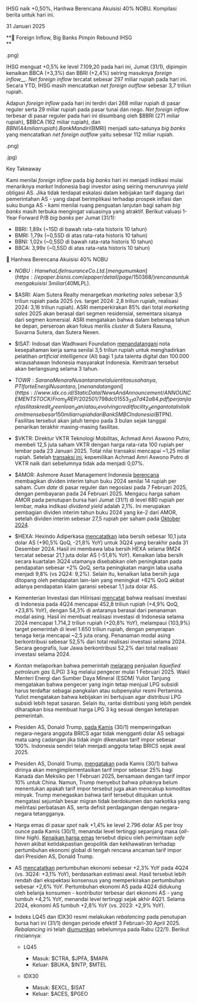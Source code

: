 IHSG naik +0,50%, Hanhwa Berencana Akuisisi 40% NOBU. Kompilasi berita untuk hari ini.

31 Januari 2025

**💸 Foreign Inflow, Big Banks Pimpin Rebound IHSG  
**

.png)

IHSG menguat +0,5% ke level 7.109,20 pada hari ini, Jumat (31/1), dipimpin kenaikan BBCA (+3,3%) dan BBRI (+2,4%) seiring masuknya _foreign inflow\_\_. Net foreign inflow_ tercatat sebesar 297 miliar rupiah pada hari ini. Secara YTD, IHSG masih mencatatkan _net foreign outflow_ sebesar 3,7 triliun rupiah.

Adapun _foreign inflow_ pada hari ini terdiri dari 268 miliar rupiah di pasar reguler serta 29 miliar rupiah pada pasar tunai dan nego. _Net foreign inflow_ terbesar di pasar reguler pada hari ini disumbang oleh $BBRI (271 miliar rupiah), $BBCA (162 miliar rupiah), dan $BBNI (44 miliar rupiah). Bank Mandiri ($BMRI) menjadi satu-satunya _big banks_ yang mencatatkan _net foreign outflow_ yaitu sebesar 112 miliar rupiah.

.png)

.jpg)

Key Takeaway

Kami menilai _foreign inflow_ pada _big banks_ hari ini menjadi indikasi mulai menariknya _market_ Indonesia bagi investor asing seiring menurunnya _yield_ obligasi AS. Jika tidak terdapat eskalasi dalam kebijakan tarif dagang dari pemerintahan AS - yang dapat berimplikasi terhadap prospek inflasi dan suku bunga AS - kami menilai ruang penguatan lanjutan bagi saham _big banks_ masih terbuka mengingat valuasinya yang atraktif. Berikut valuasi 1-Year Forward P/B _big banks_ per Jumat (31/1):

- BBRI: 1,89x (~1SD di bawah rata-rata historis 10 tahun)
- BMRI: 1,79x (~0,5SD di atas rata-rata historis 10 tahun)
- BBNI: 1,02x (~0,5SD di bawah rata-rata historis 10 tahun)
- BBCA: 3,99x (~0,5SD di atas rata-rata historis 10 tahun)

🏦 Hanhwa Berencana Akuisisi 40% NOBU

- $NOBU: Hanwha Life Insurance Co. Ltd. [mengumumkan](https://epaper.bisnis.com/epaper/detail/page/150368/) rencana untuk mengakuisisi ~3 miliar (40%) saham Bank Nationalnobu dengan total transaksi yang belum diumumkan. Saham tersebut akan dibeli dari PT Putera Mulia Indonesia, PT Prima Cakrawala Sentosa, dan Multipolar ($MLPL).
- $ASRI: Alam Sutera Realty menargetkan _marketing sales_ sebesar 3,5 triliun rupiah pada 2025 (vs. target 2024: 2,8 triliun rupiah, realisasi 2024: 3,16 triliun rupiah). ASRI memperkirakan 85% dari total _marketing sales_ 2025 akan berasal dari segmen residensial, sementara sisanya dari segmen komersial. ASRI mengatakan bahwa dalam beberapa tahun ke depan, perseroan akan fokus merilis _cluster_ di Sutera Rasuna, Suvarna Sutera, dan Sutera Nexen.
- $ISAT: Indosat dan Wadhwani Foundation [menandatangani](https://epaper.investor.id/files/2025/01/31/e7542f8848e1c989b6fd53f89e6cd331.html) nota kesepahaman kerja sama senilai 3,5 triliun rupiah untuk menghadirkan pelatihan _artificial intelligence_ (AI) bagi 1 juta talenta digital dan 100.000 wirausahawan Indonesia masyarakat Indonesia. Kemitraan tersebut akan berlangsung selama 3 tahun.
- $TOWR: Sarana Menara Nusantara melalui entitas usahanya, PT Iforte Energi Nusantara, [menandatangani](https://www.idx.co.id/StaticData/NewsAndAnnouncement/ANNOUNCEMENTSTOCK/From_EREP/202501/798dc01553_31a7d42a84.pdf) perjanjian fasilitas kredit _green loan_ dan/atau _revolving credit facility_ dengan total nilai komitmen sebesar 150 miliar rupiah dari Bank SMBC Indonesia ($BTPN). Fasilitas tersebut akan jatuh tempo pada 3 bulan sejak tanggal penarikan terakhir masing-masing fasilitas.
- $VKTR: Direktur VKTR Teknologi Mobilitas, Achmad Amri Aswono Putro, membeli 12,5 juta saham VKTR dengan harga rata-rata 100 rupiah per lembar pada 23 Januari 2025. Total nilai transaksi mencapai ~1,25 miliar rupiah. Setelah [transaksi ini](https://www.idx.co.id/StaticData/NewsAndAnnouncement/ANNOUNCEMENTSTOCK/From_EREP/202501/40f1fd8c8e_3858bc45bb.pdf), kepemilikan Achmad Amri Aswono Putro di VKTR naik dari sebelumnya tidak ada menjadi 0,07%.
- $AMOR: Ashmore Asset Management Indonesia [berencana](https://www.idx.co.id/StaticData/NewsAndAnnouncement/ANNOUNCEMENTSTOCK/From_EREP/202501/dc1f1f9b69_e7431921c5.pdf) membagikan dividen interim tahun buku 2024 senilai 14 rupiah per saham. _Cum date_ di pasar reguler dan negosiasi pada 7 Februari 2025, dengan pembayaran pada 24 Februari 2025. Mengacu harga saham AMOR pada penutupan bursa hari Jumat (31/1) di level 680 rupiah per lembar, maka indikasi _dividend yield_ adalah 2,1%. Ini merupakan pembagian dividen interim tahun buku 2024 yang ke-2 dari AMOR, setelah dividen interim sebesar 27,5 rupiah per saham pada [Oktober 2024](https://www.idx.co.id/StaticData/NewsAndAnnouncement/ANNOUNCEMENTSTOCK/From_EREP/202410/8ba703894f_7e8002ef01.pdf).
- $HEXA: Hexindo Adiperkasa [mencatatkan](https://www.idx.co.id/Portals/0/StaticData/ListedCompanies/Corporate_Actions/New_Info_JSX/Jenis_Informasi/01_Laporan_Keuangan/02_Soft_Copy_Laporan_Keuangan//Laporan%20Keuangan%20Tahun%202024/TW3/HEXA/HEXA_31_12_2024.pdf) [](https://www.idx.co.id/Portals/0/StaticData/ListedCompanies/Corporate_Actions/New_Info_JSX/Jenis_Informasi/01_Laporan_Keuangan/02_Soft_Copy_Laporan_Keuangan//Laporan%20Keuangan%20Tahun%202024/TW3/HEXA/HEXA_31_12_2024.pdf)laba bersih sebesar 10,1 juta dolar AS (+90,5% QoQ, -21,8% YoY) untuk 3Q24 yang berakhir pada 31 Desember 2024. Hasil ini membawa laba bersih HEXA selama 9M24 tercatat sebesar 21,1 juta dolar AS (\-51,8% YoY). Kenaikan laba bersih secara kuartalan 3Q24 utamanya disebabkan oleh peningkatan pada pendapatan sebesar +2% QoQ, serta peningkatan margin laba usaha menjadi 9,8% (vs 2Q24: 9,2%). Selain itu, kenaikan laba bersih juga ditopang oleh pendapatan lain-lain yang meningkat +62% QoQ akibat adanya pendapatan klaim garansi sebesar 1,1 juta dolar AS.

- Kementerian Investasi dan Hilirisasi [mencatat](https://youtu.be/pvWJb_jVgEI) bahwa realisasi investasi di Indonesia pada 4Q24 mencapai 452,8 triliun rupiah (+4,9% QoQ, +23,8% YoY), dengan 54,3% di antaranya berasal dari penanaman modal asing. Hasil ini membuat realisasi investasi di Indonesia selama 2024 mencapai 1.714,2 triliun rupiah (+20,8% YoY), melampaui (103,9%) target pemerintah di level 1.650 triliun rupiah, dengan penyerapan tenaga kerja mencapai ~2,5 juta orang. Penanaman modal asing berkontribusi sebesar 52,5% dari total realisasi investasi selama 2024. Secara geografis, luar Jawa berkontribusi 52,2% dari total realisasi investasi selama 2024.
- _Kontan_ melaporkan bahwa pemerintah [melarang](https://industri.kontan.co.id/news/lpg-3-kg-tak-lagi-dijual-di-pengecer-mulai-1-februari-2025) penjualan _liquefied petroleum gas_ (LPG) 3 kg melalui pengecer mulai 1 Februari 2025. Wakil Menteri Energi dan Sumber Daya Mineral (ESDM) Yuliot Tanjung mengatakan bahwa pengecer yang ingin tetap menjual LPG subsidi harus terdaftar sebagai pangkalan atau subpenyalur resmi Pertamina. Yuliot mengatakan bahwa kebijakan ini bertujuan agar distribusi LPG subsidi lebih tepat sasaran. Selain itu, rantai distribusi yang lebih pendek diharapkan bisa membuat harga LPG 3 kg sesuai dengan ketetapan pemerintah.
- Presiden AS, Donald Trump, [pada Kamis](https://www.reuters.com/markets/currencies/trump-repeats-tariffs-threat-dissuade-brics-nations-replacing-us-dollar-2025-01-31/) (30/1) memperingatkan negara-negara anggota BRICS agar tidak mengganti dolar AS sebagai mata uang cadangan jika tidak ingin dikenakan tarif impor sebesar 100%. Indonesia sendiri telah menjadi anggota tetap BRICS sejak awal 2025.
- Presiden AS, Donald Trump, [mengatakan](https://www.bbc.com/news/articles/ckg0m79gm10o) pada Kamis (30/1) bahwa dirinya akan mengimplementasikan tarif impor sebesar 25% bagi Kanada dan Meksiko per 1 Februari 2025, bersamaan dengan tarif impor 10% untuk China. Namun, Trump menyebut bahwa pihaknya belum menentukan apakah tarif impor tersebut juga akan mencakup komoditas minyak. Trump menegaskan bahwa tarif tersebut ditujukan untuk mengatasi sejumlah besar migran tidak berdokumen dan narkotika yang melintasi perbatasan AS, serta defisit perdagangan dengan negara-negara tetangganya.
- Harga emas di pasar _spot_ naik +1,4% ke level 2.796 dolar AS per troy ounce pada Kamis (30/1), menandai level tertinggi sepanjang masa (_all-time high_). [Kenaikan harga emas](http://naik/) tersebut dipicu oleh permintaan _safe haven_ akibat ketidakpastian geopolitik dan kekhawatiran terhadap pertumbuhan ekonomi global di tengah rencana ancaman tarif impor dari Presiden AS, Donald Trump.
- AS [mencatatkan](https://www.bloomberg.com/news/articles/2025-01-30/us-economy-expands-at-2-3-rate-to-end-2024-on-solid-note) pertumbuhan ekonomi sebesar +2,3% YoY pada 4Q24 (vs. 3Q24: +3,1% YoY), berdasarkan estimasi awal. Hasil tersebut lebih rendah dari ekspektasi konsensus yang memperkirakan pertumbuhan sebesar +2,6% YoY. Pertumbuhan ekonomi AS pada 4Q24 didukung oleh belanja konsumen - kontributor terbesar dari ekonomi AS - yang tumbuh +4,2% YoY, menandai level tertinggi sejak akhir 4Q21. Selama 2024, ekonomi AS tumbuh +2,8% YoY (vs. 2023: +2,9% YoY).
- Indeks LQ45 dan IDX30 resmi melakukan _rebalancing_ pada penutupan bursa hari ini (31/1) dengan periode efektif 3 Februari-30 April 2025. _Rebalancing_ ini telah [diumumkan](https://emailer.stockbit.com/t/c/ea626073-b906-4b7e-8be8-7ff8afefcf85/6b66c67b-db5c-4c37-a454-acca3e13e648) sebelumnya pada Rabu (22/1). Berikut rinciannya:
  - LQ45
    - Masuk: $CTRA, $JPFA, $MAPA
    - Keluar: $BUKA, $INTP, $MTEL

  - IDX30
    - Masuk: $EXCL, $ISAT
    - Keluar: $ACES, $PGEO
